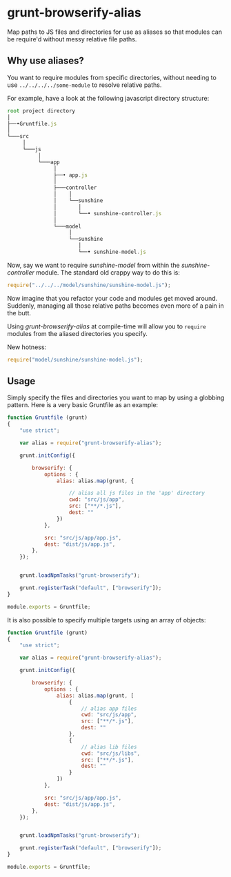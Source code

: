 # grunt-browserify-alias
Map paths to JS files and directories for use as aliases so that modules can be require'd without messy relative file paths.

## Why use aliases?

You want to require modules from specific directories, without needing to use `../../../../some-module` to resolve relative paths.

For example, have a look at the following javascript directory structure:

```javascript
root project directory
│
├──•Gruntfile.js
│
└───src
     │
     └───js
          │
          └───app
               │
               ├──• app.js
               │
               ├───controller
               │    │
               │    └──sunshine
               │       │
               │       └──• sunshine-controller.js 
               │
               └───model
                    │
                    └──sunshine
                       │
                       └──• sunshine-model.js 


```

Now, say we want to require *sunshine-model* from within the *sunshine-controller* module. The standard old crappy way to do this is:

```javascript
require("../../../model/sunshine/sunshine-model.js");
```

Now imagine that you refactor your code and modules get moved around. Suddenly, managing all those relative paths becomes even more of a pain in the butt.

Using *grunt-browserify-alias* at compile-time will allow you to `require` modules from the aliased directories you specify.

New hotness:

```javascript
require("model/sunshine/sunshine-model.js");
```

## Usage

Simply specify the files and directories you want to map by using a globbing pattern. Here is a very basic Gruntfile as an example:

```javascript
function Gruntfile (grunt)
{
    "use strict";

    var alias = require("grunt-browserify-alias");

    grunt.initConfig({

        browserify: {
            options : {
                alias: alias.map(grunt, {

                    // alias all js files in the 'app' directory
                    cwd: "src/js/app",
                    src: ["**/*.js"],
                    dest: ""
                })
            },

            src: "src/js/app/app.js",
            dest: "dist/js/app.js",
        },
    });


    grunt.loadNpmTasks("grunt-browserify");

    grunt.registerTask("default", ["browserify"]);
}

module.exports = Gruntfile;
```


It is also possible to specify multiple targets using an array of objects:

```javascript
function Gruntfile (grunt)
{
    "use strict";

    var alias = require("grunt-browserify-alias");

    grunt.initConfig({

        browserify: {
            options : {
                alias: alias.map(grunt, [
                    {
                        // alias app files
                        cwd: "src/js/app",
                        src: ["**/*.js"],
                        dest: ""
                    },
                    {
                        // alias lib files
                        cwd: "src/js/libs",
                        src: ["**/*.js"],
                        dest: ""
                    }
                ])
            },

            src: "src/js/app/app.js",
            dest: "dist/js/app.js",
        },
    });


    grunt.loadNpmTasks("grunt-browserify");

    grunt.registerTask("default", ["browserify"]);
}

module.exports = Gruntfile;
```